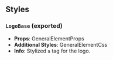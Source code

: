 ## Styles

### `LogoBase` (exported)
- **Props**: GeneralElementProps
- **Additional Styles**: GeneralElementCss
- **Info**: Stylized `a` tag for the logo.
